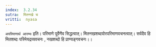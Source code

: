 ```yaml
---
index:  3.2.34
sutra:  मितनखे च
vritti:  nyasa
---
```


`अपरिमाणार्थ आरम्भः` इति। परिमाणे पूर्वेणैव सिद्धत्वात्। मितनखशब्दयोरपरिमाणवचनत्वात्। सर्वदैव हि मितशब्दः परिमेयद्रव्यवचनः , नखशब्दो हि प्राण्यङ्गवचनः।।

